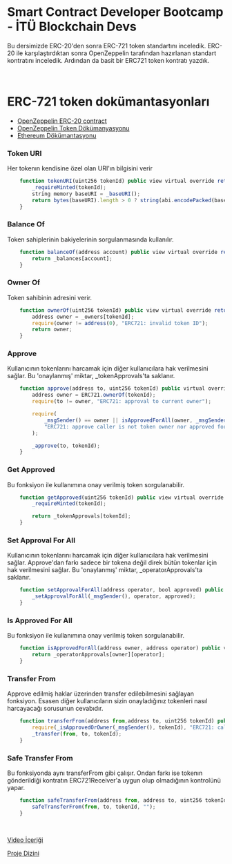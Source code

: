 # Smart Contract Developer Bootcamp - İTÜ Blockchain Devs

Bu dersimizde ERC-20'den sonra ERC-721 token standartını inceledik. ERC-20 ile karşılaştırdıktan sonra OpenZeppelin tarafından hazırlanan standart kontratını inceledik. Ardından da basit bir ERC721 token kontratı yazdık.

<br/>

# ERC-721 token dokümantasyonları

* [OpenZeppelin ERC-20 contract](https://github.com/OpenZeppelin/openzeppelin-contracts/tree/master/contracts/token/ERC721)
* [OpenZeppelin Token Dökümanyasyonu](https://docs.openzeppelin.com/contracts/4.x/tokens)
* [Ethereum Dökümantasyonu](https://ethereum.org/en/developers/docs/standards/tokens/)





### Token URI
Her tokenın kendisine özel olan URI'ın bilgisini verir

``` javascript
    function tokenURI(uint256 tokenId) public view virtual override returns (string memory) {
        _requireMinted(tokenId);
        string memory baseURI = _baseURI();
        return bytes(baseURI).length > 0 ? string(abi.encodePacked(baseURI, tokenId.toString())) : "";
    }
```


### Balance Of
Token sahiplerinin bakiyelerinin sorgulanmasında kullanılır.

``` javascript
    function balanceOf(address account) public view virtual override returns (uint256) {
        return _balances[account];
    }
```

### Owner Of
Token sahibinin adresini verir.

``` javascript
    function ownerOf(uint256 tokenId) public view virtual override returns (address) {
        address owner = _owners[tokenId];
        require(owner != address(0), "ERC721: invalid token ID");
        return owner;
    }
```


### Approve
Kullanıcının tokenlarını harcamak için diğer kullanıcılara hak verilmesini sağlar. Bu 'onaylanmış' miktar, _tokenApprovals'ta saklanır.

``` javascript
    function approve(address to, uint256 tokenId) public virtual override {
        address owner = ERC721.ownerOf(tokenId);
        require(to != owner, "ERC721: approval to current owner");

        require(
            _msgSender() == owner || isApprovedForAll(owner, _msgSender()),
            "ERC721: approve caller is not token owner nor approved for all"
        );

        _approve(to, tokenId);
    }
```

### Get Approved
Bu fonksiyon ile kullanımına onay verilmiş token sorgulanabilir.

``` javascript
    function getApproved(uint256 tokenId) public view virtual override returns (address) {
        _requireMinted(tokenId);

        return _tokenApprovals[tokenId];
    }
```

### Set Approval For All
Kullanıcının tokenlarını harcamak için diğer kullanıcılara hak verilmesini sağlar. Approve'dan farkı sadece bir tokena değil direk bütün tokenlar için hak verilmesini sağlar. Bu 'onaylanmış' miktar, _operatorApprovals'ta saklanır.

``` javascript
    function setApprovalForAll(address operator, bool approved) public virtual override {
        _setApprovalForAll(_msgSender(), operator, approved);
    }
```

### Is Approved For All
Bu fonksiyon ile kullanımına onay verilmiş token sorgulanabilir.

``` javascript
    function isApprovedForAll(address owner, address operator) public view virtual override returns (bool) {
        return _operatorApprovals[owner][operator];
    }
```

### Transfer From
Approve edilmiş haklar üzerinden transfer edilebilmesini sağlayan fonksiyon. Esasen diğer kullanıcıların sizin onayladığınız tokenleri nasıl harcayacağı sorusunun cevabıdır.

``` javascript
    function transferFrom(address from,address to, uint256 tokenId) public virtual override {
        require(_isApprovedOrOwner(_msgSender(), tokenId), "ERC721: caller is not token owner nor approved");
        _transfer(from, to, tokenId);
    }
```


### Safe Transfer From
Bu fonksiyonda aynı transferFrom gibi çalışır. Ondan farkı ise tokenın gönderildiği kontratın ERC721Receiver'a uygun olup olmadığının kontrolünü yapar.

``` javascript
    function safeTransferFrom(address from, address to, uint256 tokenId) public virtual override {
        safeTransferFrom(from, to, tokenId, "");
    }
```
<br/>

[Video İçeriği](https://www.youtube.com/watch?v=zf4orRramo4)

[Proje Dizini](./ERC-721)
